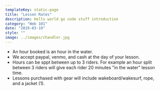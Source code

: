 ```yaml
---
templateKey: static-page
title: "Lesson Rates"
description: Hello world go code stuff introduction
category: "Web 101"
date: "2019-03-19"
style: ""
image: ../images/chandler.jpg
---
```


* An hour booked is an hour in the water.
* We accept paypal, venmo, and cash at the day of your lesson.
* Hours can be sppt between up to 3 riders. For example an hour split between 3 riders will give each rider 20 minutes "in the water" lesson time.
* Lessons purchased with gear will include wakeboard/wakesurf, rope, and a jacket (1).
